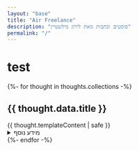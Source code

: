 ```yaml
---
layout: "base"
title: "Air Freelance"
description: "פוסטים וכתבות מאת לירון מילשטיין"
permalink: "/"
---
```

<h1>test</h1>
{%- for thought in thoughts.collections -%}
  <article>
    <h2>{{ thought.data.title }}</h2>
        {{ thought.templateContent | safe }}
<details>
<summary>מידע נוסף</summary>
<p>
עוד מחשבות על {%- for tag in thought.data.tags -%} {%- if tag != "thoughts" -%}<a href="{{ tagUrl | url }}"> {{ tag }} </a>•{% endif %}{% endfor %}
<time>{{ thought.date | hebrewDate }}</time><br>
<time datetime="{{ thought.date }}">{{ thought.date | displayDate }}</time><br>
<time datetime="{{ thought.date }}">{{ thought.date | hebrewDate }}</time>
</p>
</details>
    </article>
    {%- endfor -%}
